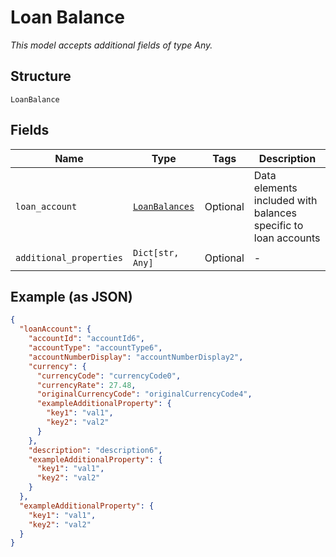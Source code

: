 
# Loan Balance

*This model accepts additional fields of type Any.*

## Structure

`LoanBalance`

## Fields

| Name | Type | Tags | Description |
|  --- | --- | --- | --- |
| `loan_account` | [`LoanBalances`](../../doc/models/loan-balances.md) | Optional | Data elements included with balances specific to loan accounts |
| `additional_properties` | `Dict[str, Any]` | Optional | - |

## Example (as JSON)

```json
{
  "loanAccount": {
    "accountId": "accountId6",
    "accountType": "accountType6",
    "accountNumberDisplay": "accountNumberDisplay2",
    "currency": {
      "currencyCode": "currencyCode0",
      "currencyRate": 27.48,
      "originalCurrencyCode": "originalCurrencyCode4",
      "exampleAdditionalProperty": {
        "key1": "val1",
        "key2": "val2"
      }
    },
    "description": "description6",
    "exampleAdditionalProperty": {
      "key1": "val1",
      "key2": "val2"
    }
  },
  "exampleAdditionalProperty": {
    "key1": "val1",
    "key2": "val2"
  }
}
```

